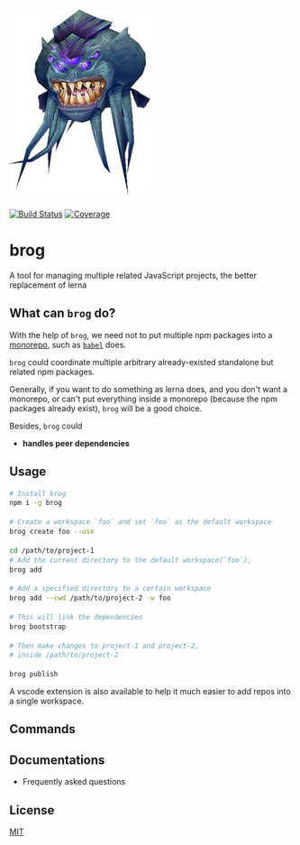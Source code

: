 # ![brog](assets/brog.png)

[![Build Status](https://travis-ci.org/kaelzhang/brog.svg?branch=master)](https://travis-ci.org/kaelzhang/brog)
[![Coverage](https://codecov.io/gh/kaelzhang/brog/branch/master/graph/badge.svg)](https://codecov.io/gh/kaelzhang/brog)

# brog

A tool for managing multiple related JavaScript projects, the better replacement of lerna

## What can `brog` do?

With the help of `brog`, we need not to put multiple npm packages into a [monorepo](https://en.wikipedia.org/wiki/Monorepo), such as [`babel`](https://github.com/babel/babel) does.

`brog` could coordinate multiple arbitrary already-existed standalone but related npm packages.

Generally, if you want to do something as lerna does, and you don't want a monorepo, or can't put everything inside a monorepo (because the npm packages already exist), `brog` will be a good choice.

Besides, `brog` could

- **handles peer dependencies**

## Usage

```sh
# Install brog
npm i -g brog

# Create a workspace `foo` and set `foo` as the default workspace
brog create foo --use

cd /path/to/project-1
# Add the current directory to the default workspace(`foo`),
brog add

# Add a specified directory to a certain workspace
brog add --cwd /path/to/project-2 -w foo

# This will link the dependencies
brog bootstrap

# Then make changes to project-1 and project-2,
# inside /path/to/project-2

brog publish
```

A vscode extension is also available to help it much easier to add repos into a single workspace.

## Commands

## Documentations

- Frequently asked questions

## License

[MIT](LICENSE)
